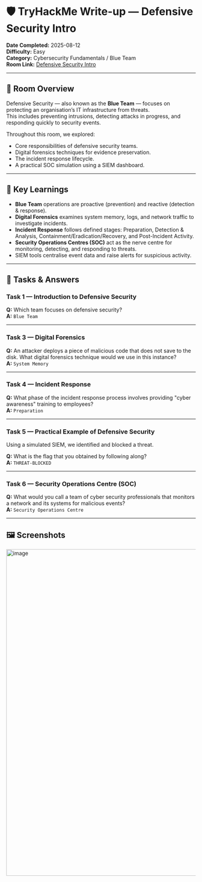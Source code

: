 # 🛡️ TryHackMe Write-up — Defensive Security Intro

**Date Completed:** 2025-08-12  
**Difficulty:** Easy  
**Category:** Cybersecurity Fundamentals / Blue Team  
**Room Link:** [Defensive Security Intro]([https://tryhackme.com/room/defensivesecurity](https://tryhackme.com/room/defensivesecurityintroqW))

---

## 📜 Room Overview
Defensive Security — also known as the **Blue Team** — focuses on protecting an organisation’s IT infrastructure from threats.  
This includes preventing intrusions, detecting attacks in progress, and responding quickly to security events.

Throughout this room, we explored:
- Core responsibilities of defensive security teams.
- Digital forensics techniques for evidence preservation.
- The incident response lifecycle.
- A practical SOC simulation using a SIEM dashboard.

---

## 🧠 Key Learnings
- **Blue Team** operations are proactive (prevention) and reactive (detection & response).
- **Digital Forensics** examines system memory, logs, and network traffic to investigate incidents.
- **Incident Response** follows defined stages: Preparation, Detection & Analysis, Containment/Eradication/Recovery, and Post-Incident Activity.
- **Security Operations Centres (SOC)** act as the nerve centre for monitoring, detecting, and responding to threats.
- SIEM tools centralise event data and raise alerts for suspicious activity.

---

## 📝 Tasks & Answers

### **Task 1 — Introduction to Defensive Security**
**Q:** Which team focuses on defensive security?  
**A:** `Blue Team`

---

### **Task 3 — Digital Forensics**
**Q:** An attacker deploys a piece of malicious code that does not save to the disk. What digital forensics technique would we use in this instance?  
**A:** `System Memory`

---

### **Task 4 — Incident Response**
**Q:** What phase of the incident response process involves providing "cyber awareness" training to employees?  
**A:** `Preparation`

---

### **Task 5 — Practical Example of Defensive Security**
Using a simulated SIEM, we identified and blocked a threat.

**Q:** What is the flag that you obtained by following along?  
**A:** `THREAT-BLOCKED`

---

### **Task 6 — Security Operations Centre (SOC)**
**Q:** What would you call a team of cyber security professionals that monitors a network and its systems for malicious events?  
**A:** `Security Operations Centre`

---

## 🖼️ Screenshots
<img width="1918" height="869" alt="image" src="https://github.com/user-attachments/assets/d621553f-5942-494d-9a83-d061bda32ccd" />
